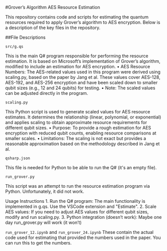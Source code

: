 #Grover’s Algorithm AES Resource Estimation

This repository contains code and scripts for estimating the quantum resources required to apply Grover’s algorithm to AES encryption. Below is a description of the key files in the repository.

##File Descriptions

```src/g.qs```

This is the main Q# program responsible for performing the resource estimation. It is based on Microsoft’s implementation of Grover’s algorithm, modified to include an estimation for AES encryption.
	•	AES Resource Numbers:
The AES-related values used in this program were derived using scaling.py, based on the paper by Jang et al. These values cover AES-128, AES-192, and AES-256 encryption and have been scaled down to smaller qubit sizes (e.g., 12 and 24 qubits) for testing.
	•	Note: The scaled values can be adjusted directly in the program.

```scaling.py```

This Python script is used to generate scaled values for AES resource estimates. It determines the relationship (linear, polynomial, or exponential) and applies scaling to obtain approximate resource requirements for different qubit sizes.
	•	Purpose:
To provide a rough estimation for AES encryption with reduced qubit counts, enabling resource comparisons at smaller scales.
	•	Limitations:
The scaling is not exact but provides a reasonable approximation based on the methodology described in Jang et al.

```qsharp.json```

This file is needed for Python to be able to run the Q# (it's an empty file).

```run_grover.py```

This script was an attempt to run the resource estimation program via Python. Unfortunately, it did not work.

Usage Instructions
	1.	Run the Q# program:
The main functionality is implemented in g.qs. Use the VSCode extension and "Estimate".
	2.	Scale AES values:
If you need to adjust AES values for different qubit sizes, modify and run scaling.py.
	3.	Python integration (doesn’t work):
Maybe one day run_grover.py will work (it won’t)

```run_grover_12.ipynb``` and ```run_grover_24.ipynb```
These contain the actual code used for estimating that provided the numbers used in the paper. You can run this to get the numbers.


